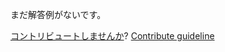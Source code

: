 
まだ解答例がないです。

[コントリビュートしませんか](https://github.com/BFEdev/BFE.dev-solutions/blob/main/typescript/implement-unwrappromise-t_ja.md)?  [Contribute guideline](https://github.com/BFEdev/BFE.dev-solutions#how-to-contribute)
